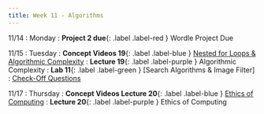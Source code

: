 ```yaml
---
title: Week 11 - Algorithms
---
```

11/14
: Monday
: **Project 2 due**{: .label .label-red } Wordle Project Due

11/15
: Tuesday
: **Concept Videos 19**{: .label .label-blue } [Nested for Loops & Algorithmic Complexity](#)
: **Lecture 19**{: .label .label-purple } Algorithmic Complexity
: **Lab 11**{: .label .label-green } [Search Algorithms & Image Filter]
  : [Check-Off Questions](https://cs151.org/lab/)

11/17
: Thursday
: **Concept Videos Lecture 20**{: .label .label-blue } [Ethics of Computing](#)
: **Lecture 20**{: .label .label-purple } Ethics of Computing